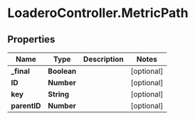 # LoaderoController.MetricPath

## Properties
Name | Type | Description | Notes
------------ | ------------- | ------------- | -------------
**_final** | **Boolean** |  | [optional] 
**ID** | **Number** |  | [optional] 
**key** | **String** |  | [optional] 
**parentID** | **Number** |  | [optional] 
